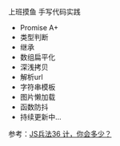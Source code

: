 上班摸鱼 手写代码实践

- Promise A+
- 类型判断
- 继承
- 数组扁平化
- 深浅拷贝
- 解析url
- 字符串模板
- 图片懒加载
- 函数防抖
- 持续更新中...

参考：[JS兵法36 计，你会多少？](https://mp.weixin.qq.com/s/dE09_QkINzpDXWpj_YzNFQ)
